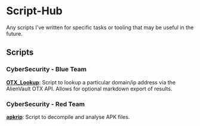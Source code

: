 # Script-Hub
Any scripts I've written for specific tasks or tooling that may be useful in the future.

## Scripts

### CyberSecurity - Blue Team

[**OTX_Lookup**](/Cybersecurity/Blue%20Team/Python/OTX_Lookup/): Script to lookup a particular domain/ip address via the AlienVault OTX API. Allows for optional markdown export of results.

### CyberSecurity - Red Team

[**apkrip**](/Cybersecurity/Red%20Team/Bash/apkrip/): Script to decompile and analyse APK files.
